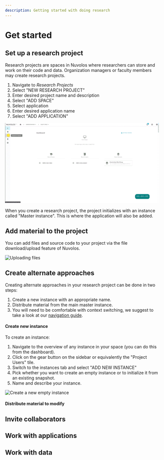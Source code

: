 ```yaml
---
description: Getting started with doing research
---
```


# Get started

## Set up a research project

Research projects are spaces in Nuvolos where researchers can store and work on their code and data. Organization managers or faculty members may create research projects.

1. Navigate to _Research Projects_
2. Select "NEW RESEARCH PROJECT"
3. Enter desired project name and description
4. Select "ADD SPACE"
5. Select application
6. Enter desired application name
7. Select "ADD APPLICATION"

![Creating a research project](../.gitbook/assets/create_research_project_ed.gif)

When you create a research project, the project initializes with an instance called "Master instance". This is where the application will also be added.

## Add material to the project

You can add files and source code to your project via the file download/upload feature of Nuvolos.

![Uploading files](../.gitbook/assets/research_upload_file_ed.gif)

## Create alternate approaches

Creating alternate approaches in your research project can be done in two steps:

1. Create a new instance with an appropriate name.
2. Distribute material from the main master instance.
3. You will need to be comfortable with context switching, we suggest to take a look at our [navigation guide](../getting-started/navigation-in-nuvolos.md).

#### Create new instance

To create an instance:

1. Navigate to the overview of any instance in your space \(you can do this from the dashboard\).
2. Click on the gear button on the sidebar or equivalently the "Project Users" tile.
3. Switch to the instances tab and select "ADD NEW INSTANCE"
4. Pick whether you want to create an empty instance or to initialize it from an existing snapshot.
5. Name and describe your instance.

![Create a new empty instance](../.gitbook/assets/create_instance_ed.gif)

#### Distribute material to modify



## Invite collaborators



## Work with applications



## Work with data








